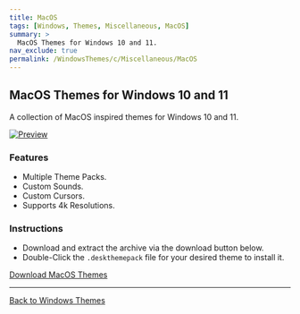 ```yaml
---
title: MacOS
tags: [Windows, Themes, Miscellaneous, MacOS]
summary: >
  MacOS Themes for Windows 10 and 11.
nav_exclude: true
permalink: /WindowsThemes/c/Miscellaneous/MacOS
---
```


## MacOS Themes for Windows 10 and 11
A collection of MacOS inspired themes for Windows 10 and 11.

[![Preview](https://gitlab.com/the-back-room/deskthemepacks/sfw/macos/-/raw/main/Extras/Preview.bmp)](https://gitlab.com/the-back-room/deskthemepacks/sfw/macos/-/raw/main/Extras/Preview.bmp)

### Features

- Multiple Theme Packs.
- Custom Sounds.
- Custom Cursors.
- Supports 4k Resolutions.

### Instructions

- Download and extract the archive via the download button below.
- Double-Click the `.deskthemepack` file for your desired theme to install it.

<a href="https://gitlab.com/the-back-room/deskthemepacks/sfw/macos/-/archive/main/macos-main.zip" class="btn btn--primary btn--lg" target="_blank" rel="noopener noreferrer">Download MacOS Themes</a>

---

<a href="/WindowsThemes" class="btn btn--secondary btn--sm">Back to Windows Themes</a>